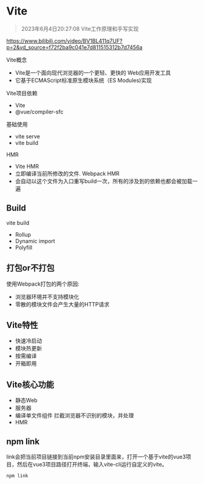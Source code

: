 # Vite
> 2023年6月4日20:27:08
Vite工作原理和手写实现

https://www.bilibili.com/video/BV1BL411q7UF?p=2&vd_source=f72f2ba9c041e7d811515312b7d7456a

Vite概念
- Vite是一个面向现代浏览器的一个更轻、更快的 Web应用开发工具
- 它基于ECMAScript标准原生模块系统（ES Modules)实现

Vite项目依赖
- Vite
- @vue/compiler-sfc

基础使用
- vite serve
- vite build

HMR
- Vite HMR
- 立即编译当前所修改的文件. Webpack HMR
- 会自动以这个文件为入口重写build一次，所有的涉及到的依赖也都会被加载一遍

## Build
 vite build
- Rollup
- Dynamic import
- Polyfill

## 打包or不打包
使用Webpack打包的两个原因:
- 浏览器环境并不支持模块化
- 零散的模块文件会产生大量的HTTP请求

## Vite特性
- 快速冷启动
- 模块热更新
- 按需编译
- 开箱即用

## Vite核心功能
- 静态Web 
- 服务器
- 编译单文件组件
    拦截浏览器不识别的模块，并处理
- HMR


## npm link
link会把当前项目链接到当前npm安装目录里面来，打开一个基于vite的vue3项目，然后在vue3项目路径打开终端，输入vite-cli运行自定义的vite。
```bash
npm link
```